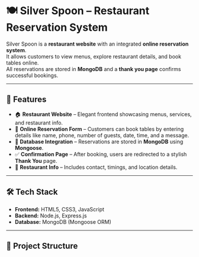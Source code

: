 # 🍽️ Silver Spoon – Restaurant Reservation System  

Silver Spoon is a **restaurant website** with an integrated **online reservation system**.  
It allows customers to view menus, explore restaurant details, and book tables online.  
All reservations are stored in **MongoDB** and a **thank you page** confirms successful bookings.  

---

## 📌 Features  
- 🏠 **Restaurant Website** – Elegant frontend showcasing menus, services, and restaurant info.  
- 📝 **Online Reservation Form** – Customers can book tables by entering details like name, phone, number of guests, date, time, and a message.  
- 💾 **Database Integration** – Reservations are stored in **MongoDB** using **Mongoose**.  
- ✅ **Confirmation Page** – After booking, users are redirected to a stylish **Thank You** page.  
- 📍 **Restaurant Info** – Includes contact, timings, and location details.  

---

## 🛠️ Tech Stack  
- **Frontend:** HTML5, CSS3, JavaScript  
- **Backend:** Node.js, Express.js  
- **Database:** MongoDB (Mongoose ORM)  

---

## 📂 Project Structure  
